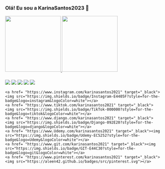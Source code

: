 ### Olá! Eu sou a KarinaSantos2023 👋

<!--
**KarinaSantos2021/KarinaSantos2021** is a ✨ _special_ ✨ repository because its `README.md` (this file) appears on your GitHub profile.

Here are some ideas to get you started:

- 🔭 I’m currently working on ... Formosa do Rio Preto-BA
- 🌱 I’m currently learning ... Json 
- 👯 I’m looking to collaborate on ... Com programas 
- 🤔 I’m looking for help with ... Tudo! Help!
- 💬 Ask me about ... Azar e má sorte!
- 📫 How to reach me: ...Correntes telepáticas 
- 😄 Pronouns: ...Eu!
- ⚡ Fun fact: ...Tenho!
-->

<div>
  <a href="https://github.com/karinasantos2012">
    <img height= "180cm" src="https://github-readme-stats.vercel.app/api?username=karinasantos2021&show_icons=true&theme=dracula&include_all_commits=true&count_private=true"/>
    <img height= "180cm" src="https://github-readme-stats.vercel.app/api/top-langs/?username=karinasantos2021&layout=compact&langts_count=16&theme=dracula"/>

###
<div>
    <a href= "https://www.gmail.com/karinasantos2021" target="_black"><img src="https://img.shields.io/badge/Gmail-D14836?style=for-the-badge&logo=gmail&logoColor=white"></a>
    <a href= "https://www.telegram.com/karinasantos2021" target="_black"><img src="https://img.shields.io/badge/Telegram-2CA5E0?style=for-the-badge&logo=telegram&logoColor=white"></a>
    <a href= "https://www.facebook.com/karinasantos2021" target="_black"><img src="https://img.shields.io/badge/Facebook-1877F2?style=for-the-badge&logo=facebook&logoColor=white"></a>
    <a href= "https://www.twitter.com/karinasantos2021" target="_black"><img src="https://img.shields.io/badge/Twitter-1DA1F2?style=for-the-badge&logo=twitter&logoColor=white"></a>
    <a href= "https://www.whatsapp.com/karinasantos2021" target="_black"><img src="https://img.shields.io/badge/WhatsApp-25D366?style=for-the-badge&logo=whatsapp&logoColor=white"></a>
  </div>
    
    <a href= "https://www.instagram.com/karinasantos2021" target="_black"><img src="https://img.shields.io/badge/Instagram-E4405F?style=for-the-badge&logo=instagram&logoColor=white"></a>
    <a href= "https://www.tiktok.com/karinasantos2021" target="_black"><img src="https://img.shields.io/badge/TikTok-000000?style=for-the-badge&logo=tiktok&logoColor=white"></a>
    <a href= "https://www.django.com/karinasantos2021" target="_black"><img src="https://img.shields.io/badge/Django-092E20?style=for-the-badge&logo=django&logoColor=white"></a>
    <a href= "https://www.Udemy.com/karinasantos2021" target="_black"><img src="https://img.shields.io/badge/Udemy-EC5252?style=for-the-badge&logo=Udemy&logoColor=white"></a>
    <a href= "https://www.git.com/karinasantos2021" target="_black"><img src="https://img.shields.io/badge/GIT-E44C30?style=for-the-badge&logo=git&logoColor=white"></a>
    <a href= "https://www.pinterest.com/karinasantos2021" target="_black"><img src="https://aleen42.github.io/badges/src/pinterest.svg"></a>     
